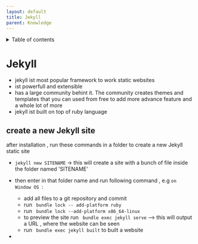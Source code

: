 ```yaml
---
layout: default
title: Jekyll
parent: Knowledge
---
```


<details close markdown="block">
  <summary>
    Table of contents
  </summary>
  {: .text-delta }
1. TOC
{:toc}
</details>

# Jekyll
- jekyll ist most popular framework to work static websites
- ist powerfull and extensible
- has a large community behint it. The community creates themes and templates that you can used from free to add more advance feature and a whole lot of more
- jekyll ist built on top of ruby language

## create a  new Jekyll site
after installation , run these commands in a folder to create a new Jekyll static site
- `jekyll new SITENAME` -> this will create a site  with a bunch of file inside the folder named 'SITENAME'
- then enter in that folder name and run following command , e.g `on Window OS `:

    - add all files to a git repository and commit
    - run ` bundle lock -- add-platform ruby`
    - run ` bundle lock --add-platform x86_64-linux`
    - to preview the site run ` bundle exec jekyll serve` --> this will output a URL , where the website can be seen
    - run ` bundle exec jekyll built` to built a website



- 


